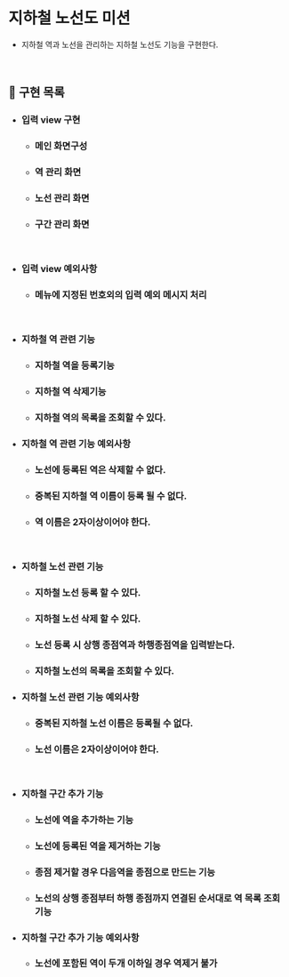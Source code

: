 # 지하철 노선도 미션
- 지하철 역과 노선을 관리하는 지하철 노선도 기능을 구현한다.

<br>

## 🚀 구현 목록

+ ### 입력 view 구현
    + ### 메인 화면구성
    + ### 역 관리 화면
    + ### 노선 관리 화면
    + ### 구간 관리 화면

<br/>

+ ### 입력 view 예외사항
    + ### 메뉴에 지정된 번호외의 입력 예외 메시지 처리
    
<br/>    

+ ### 지하철 역 관련 기능
    + ### 지하철 역을 등록기능
    + ### 지하철 역 삭제기능    
    + ### 지하철 역의 목록을 조회할 수 있다.
    
+ ### 지하철 역 관련 기능 예외사항
    + ### 노선에 등록된 역은 삭제할 수 없다.
    + ### 중복된 지하철 역 이름이 등록 될 수 없다.
    + ### 역 이름은 2자이상이어야 한다.
    
<br/>
    
+ ### 지하철 노선 관련 기능
    + ### 지하철 노선 등록 할 수 있다.
    + ### 지하철 노선 삭제 할 수 있다.
    + ### 노선 등록 시 상행 종점역과 하행종점역을 입력받는다.
    + ### 지하철 노선의 목록을 조회할 수 있다.
    
+ ### 지하철 노선 관련 기능 예외사항
    + ### 중복된 지하철 노선 이름은 등록될 수 없다.
    + ### 노선 이름은 2자이상이어야 한다.
    
<br/>

+ ### 지하철 구간 추가 기능
    + ### 노선에 역을 추가하는 기능
    + ### 노선에 등록된 역을 제거하는 기능
    + ### 종점 제거할 경우 다음역을 종점으로 만드는 기능
    + ### 노선의 상행 종점부터 하행 종점까지 연결된 순서대로 역 목록 조회 기능
    
+ ### 지하철 구간 추가 기능 예외사항
    + ### 노선에 포함된 역이 두개 이하일 경우 역제거 불가
    
    